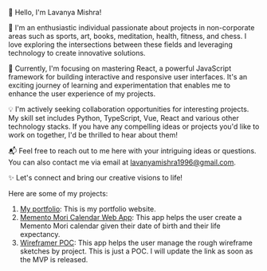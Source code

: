 👋 Hello, I'm Lavanya Mishra!

👀 I'm an enthusiastic individual passionate about projects in non-corporate areas such as sports, art, books, meditation, health, fitness, and chess. I love exploring the intersections between these fields and leveraging technology to create innovative solutions.

🌱 Currently, I'm focusing on mastering React, a powerful JavaScript framework for building interactive and responsive user interfaces. It's an exciting journey of learning and experimentation that enables me to enhance the user experience of my projects.

💡 I'm actively seeking collaboration opportunities for interesting projects. My skill set includes Python, TypeScript, Vue, React and various other technology stacks. If you have any compelling ideas or projects you'd like to work on together, I'd be thrilled to hear about them!

📬 Feel free to reach out to me here with your intriguing ideas or questions. You can also contact me via email at lavanyamishra1996@gmail.com.

✨ Let's connect and bring our creative visions to life!

Here are some of my projects:
1. [My portfolio](https://nostalgician.in): This is my portfolio website.
2. [Memento Mori Calendar Web App](https://mementomori.nostalgician.in): This app helps the user create a Memento Mori calendar given their date of birth and their life expectancy.
3. [Wireframer POC](https://wireframer.nostalgician.in): This app helps the user manage the rough wireframe sketches by project. This is just a POC. I will update the link as soon as the MVP is released.
<!---
chessmadridista/chessmadridista is a ✨ special ✨ repository because its `README.md` (this file) appears on your GitHub profile.
You can click the Preview link to take a look at your changes.
--->
